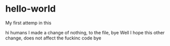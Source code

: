 # hello-world
My first attemp in this

hi humans
I made a change of nothing, to the file, bye
Well I hope this other change, does not affect the fuckinc code
bye
